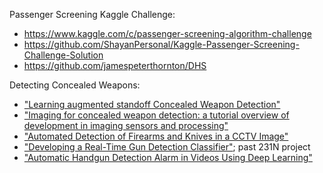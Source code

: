 Passenger Screening Kaggle Challenge:
- https://www.kaggle.com/c/passenger-screening-algorithm-challenge
- https://github.com/ShayanPersonal/Kaggle-Passenger-Screening-Challenge-Solution
- https://github.com/jamespeterthornton/DHS

Detecting Concealed Weapons:
- ["Learning augmented standoff Concealed Weapon Detection"](http://ieeexplore.ieee.org/document/7868153/)
- ["Imaging for concealed weapon detection: a tutorial overview of development in imaging sensors and processing"](https://ieeexplore.ieee.org/document/1406480/)
- ["Automated Detection of Firearms and Knives in a CCTV Image"](https://www.ncbi.nlm.nih.gov/pmc/articles/PMC4732080/)
- ["Developing a Real-Time Gun Detection Classifier"](http://cs231n.stanford.edu/reports/2017/pdfs/716.pdf); past 231N project
- ["Automatic Handgun Detection Alarm in Videos Using Deep Learning"](https://arxiv.org/pdf/1702.05147.pdf)

